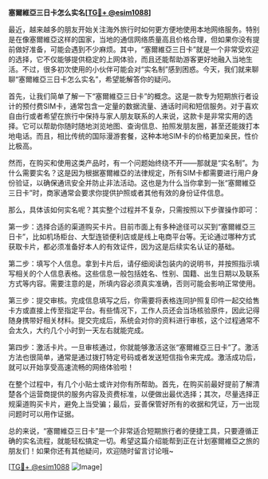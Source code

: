 **塞爾維亞三日卡怎么实名[[TG💪+ @esim1088](https://t.me/s/esim1088)]**

最近，越来越多的朋友开始关注海外旅行时如何更方便地使用本地网络服务。特别是在像塞爾維亞这样的国家，当地的通信网络质量高且价格合理，但如果你没有提前做好准备，可能会遇到不少麻烦。其中，“塞爾維亞三日卡”就是一个非常受欢迎的选择，它不仅能够提供稳定的上网体验，而且还能帮助游客更好地融入当地生活。不过，很多初次使用的小伙伴可能会对“实名制”感到困惑。今天，我们就来聊聊“塞爾維亞三日卡怎么实名”，希望能解答你的疑问。

首先，让我们简单了解一下“塞爾維亞三日卡”的概念。这是一款专为短期旅行者设计的预付费SIM卡，通常包含一定量的数据流量、通话时间和短信服务。对于喜欢自由行或者希望在旅行中保持与家人朋友联系的人来说，这款卡是非常实用的选择。它可以帮助你随时随地浏览地图、查询信息、拍照发朋友圈，甚至还能拨打本地电话。而且，相比传统的国际漫游套餐，这种本地SIM卡的价格更加亲民，性价比极高。

然而，在购买和使用这类产品时，有一个问题始终绕不开——那就是“实名制”。为什么需要实名？这是因为根据塞爾維亞的法律规定，所有SIM卡都需要进行用户身份验证，以确保通讯安全并防止非法活动。这也是为什么当你拿到一张“塞爾維亞三日卡”时，商家通常会要求你提供护照或者其他有效的身份证件信息。

那么，具体该如何实名呢？其实整个过程并不复杂，只需按照以下步骤操作即可：

第一步：选择合适的渠道购买卡片。目前市面上有多种途径可以买到“塞爾維亞三日卡”，比如机场柜台、大型连锁便利店或是线上电商平台等。无论通过哪种方式获取卡片，都必须准备好本人的有效证件，因为这是后续实名认证的基础。

第二步：填写个人信息。拿到卡片后，请仔细阅读包装内的说明书，并按照指示填写相关的个人信息表格。这些信息一般包括姓名、性别、国籍、出生日期以及联系方式等内容。需要注意的是，所填内容必须真实准确，否则可能会影响正常使用。

第三步：提交审核。完成信息填写之后，你需要将表格连同护照复印件一起交给售卡方或直接上传至指定平台。有些情况下，工作人员还会当场核验原件，因此记得随身携带好相关材料。提交完成后，系统会对你的资料进行审核，这个过程通常不会太久，大约几个小时到一天左右就能完成。

第四步：激活卡片。一旦审核通过，你就能够激活这张“塞爾維亞三日卡”了。激活方法也很简单，通常是通过拨打特定号码或者发送短信指令来完成。激活成功后，就可以开始享受高速流畅的网络体验啦！

在整个过程中，有几个小贴士或许对你有所帮助。首先，在购买前最好提前了解清楚各个运营商提供的服务内容及资费标准，以便做出最优选择；其次，尽量选择正规渠道购买卡片，避免上当受骗；最后，妥善保管好所有的收据和凭证，万一出现问题时可以用作证据。

总的来说，“塞爾維亞三日卡”是一个非常适合短期旅行者的便捷工具，只要遵循正确的实名流程，就能轻松搞定一切。希望这篇介绍能帮到正在计划塞爾維亞之旅的朋友们！如果你还有其他疑问，欢迎随时留言讨论哦~

[[TG💪+ @esim1088](https://t.me/s/esim1088) ![Image](https://i.postimg.cc/4NQfJmqS/Snipaste-2025-05-13-00-14-12.png)]